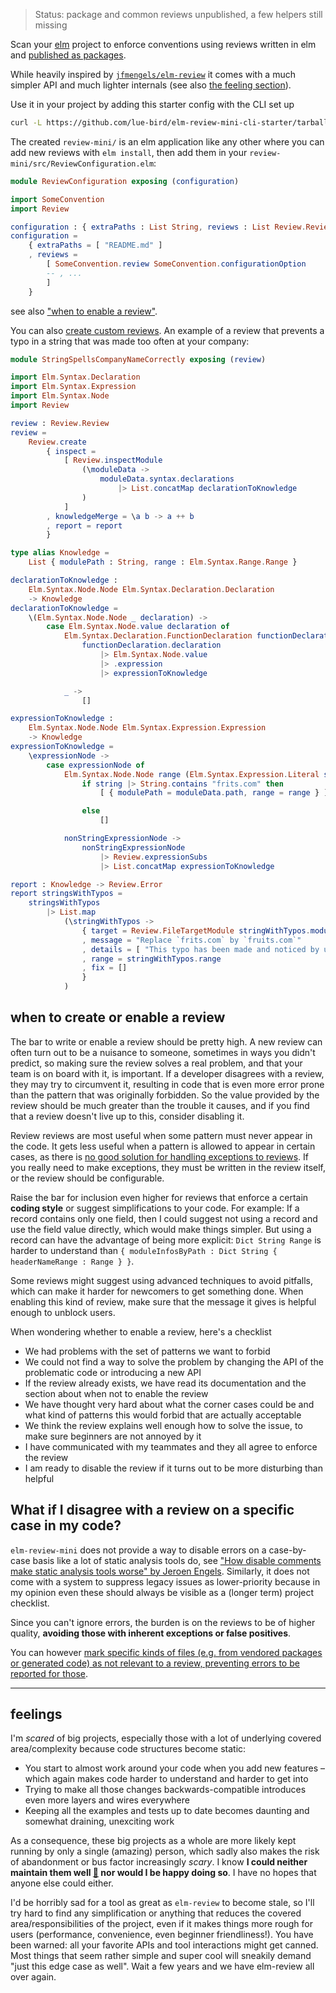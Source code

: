 > Status: package and common reviews unpublished, a few helpers still missing

Scan your [elm](https://elm-lang.org/) project to enforce conventions using reviews written in elm and [published as packages](https://dark.elm.dmy.fr/?q=elm-review-mini-).

While heavily inspired by [`jfmengels/elm-review`](https://dark.elm.dmy.fr/packages/jfmengels/elm-review/latest/) it comes with a much simpler API and much lighter internals (see also [the feeling section](#feelings)).

Use it in your project by adding this starter config with the CLI set up
```bash
curl -L https://github.com/lue-bird/elm-review-mini-cli-starter/tarball/master review-mini | tar xz
```
The created `review-mini/` is an elm application like any other where you can add new reviews with `elm install`, then add them in your `review-mini/src/ReviewConfiguration.elm`:

```elm
module ReviewConfiguration exposing (configuration)

import SomeConvention
import Review

configuration : { extraPaths : List String, reviews : List Review.Review }
configuration =
    { extraPaths = [ "README.md" ]
    , reviews =
        [ SomeConvention.review SomeConvention.configurationOption
        -- , ...
        ]
    }
```
see also ["when to enable a review"](#when-to-create-or-enable-a-review).

You can also [create custom reviews](https://dark.elm.dmy.fr/packages/lue-bird/elm-review-mini/1.0.0/Review#create). An example of a review that prevents a typo in a string that was made too often at your company:
```elm
module StringSpellsCompanyNameCorrectly exposing (review)
```
```elm
import Elm.Syntax.Declaration
import Elm.Syntax.Expression
import Elm.Syntax.Node
import Review

review : Review.Review
review =
    Review.create
        { inspect =
            [ Review.inspectModule
                (\moduleData ->
                    moduleData.syntax.declarations
                        |> List.concatMap declarationToKnowledge
                )
            ]
        , knowledgeMerge = \a b -> a ++ b
        , report = report
        }

type alias Knowledge =
    List { modulePath : String, range : Elm.Syntax.Range.Range }

declarationToKnowledge :
    Elm.Syntax.Node.Node Elm.Syntax.Declaration.Declaration
    -> Knowledge
declarationToKnowledge =
    \(Elm.Syntax.Node.Node _ declaration) ->
        case Elm.Syntax.Node.value declaration of
            Elm.Syntax.Declaration.FunctionDeclaration functionDeclaration ->
                functionDeclaration.declaration
                    |> Elm.Syntax.Node.value
                    |> .expression
                    |> expressionToKnowledge

            _ ->
                []

expressionToKnowledge :
    Elm.Syntax.Node.Node Elm.Syntax.Expression.Expression
    -> Knowledge
expressionToKnowledge =
    \expressionNode ->
        case expressionNode of
            Elm.Syntax.Node.Node range (Elm.Syntax.Expression.Literal string) ->
                if string |> String.contains "frits.com" then
                    [ { modulePath = moduleData.path, range = range } ]

                else
                    []

            nonStringExpressionNode ->
                nonStringExpressionNode
                    |> Review.expressionSubs
                    |> List.concatMap expressionToKnowledge

report : Knowledge -> Review.Error
report stringsWithTypos =
    stringsWithTypos
        |> List.map
            (\stringWithTypos ->
                { target = Review.FileTargetModule stringWithTypos.modulePath
                , message = "Replace `frits.com` by `fruits.com`"
                , details = [ "This typo has been made and noticed by users too many times. Our company is `fruits.com`, not `frits.com`." ]
                , range = stringWithTypos.range
                , fix = []
                }
            )
```

## when to create or enable a review

The bar to write or enable a review should be pretty high.
A new review can often turn out to be a nuisance to someone, sometimes in ways you didn't predict, so making sure the review solves a real problem, and that your team is on board with it, is important.
If a developer disagrees with a review, they may try to circumvent it, resulting in code that is even more error prone than the pattern that was originally forbidden.
So the value provided by the review should be much greater than the trouble it causes, and if you find that a review doesn't live up to this, consider disabling it.

Review reviews are most useful when some pattern must never appear in the code.
It gets less useful when a pattern is allowed to appear in certain cases, as there is [no good solution for handling exceptions to reviews](#what-if-i-disagree-with-a-review-on-a-specific-case-in-my-code).
If you really need to make exceptions, they must be written in the review itself, or the review should be configurable.

Raise the bar for inclusion even higher for reviews that enforce a certain **coding style** or suggest simplifications to your code.
For example: If a record contains only one field, then I could suggest not using a record
and use the field value directly, which would make things simpler. But using a
record can have the advantage of being more explicit: `Dict String Range` is
harder to understand than `{ moduleInfosByPath : Dict String { headerNameRange : Range } }`.

Some reviews might suggest using advanced techniques to avoid pitfalls, which can make it harder for newcomers to get something done.
When enabling this kind of review, make sure that the message it gives is helpful enough to unblock users.

When wondering whether to enable a review, here's a checklist

  - We had problems with the set of patterns we want to forbid
  - We could not find a way to solve the problem by changing the API of the problematic code or introducing a new API
  - If the review already exists, we have read its documentation and the section about when not to enable the review
  - We have thought very hard about what the corner cases could be and what kind of patterns this would forbid that are actually acceptable
  - We think the review explains well enough how to solve the issue, to make sure beginners are not annoyed by it
  - I have communicated with my teammates and they all agree to enforce the review
  - I am ready to disable the review if it turns out to be more disturbing than helpful

## What if I disagree with a review on a specific case in my code?

`elm-review-mini` does not provide a way to disable errors on a case-by-case basis like a lot of static analysis tools do, see ["How disable comments make static analysis tools worse" by Jeroen Engels](https://jfmengels.net/disable-comments/).
Similarly, it does not come with a system to suppress legacy issues as lower-priority because in my opinion even these should always be visible as a (longer term) project checklist.

Since you can't ignore errors, the burden is on the reviews to be of higher quality, **avoiding those with inherent exceptions or false positives**.

You can however [mark specific kinds of files (e.g. from vendored packages or generated code) as not relevant to a review, preventing errors to be reported for those](https://dark.elm.dmy.fr/packages/lue-bird/elm-review-mini/1.0.0/Review#ignoreErrorsForPathsWhere).


--------


## feelings

I'm _scared_ of big projects, especially those with a lot of underlying covered area/complexity
because code structures become static:
  - You start to almost work around your code when you add new features – which again makes code harder to understand and harder to get into
  - Trying to make all those changes backwards-compatible introduces even more layers and wires everywhere
  - Keeping all the examples and tests up to date becomes daunting and somewhat draining, unexciting work

As a consequence, these big projects as a whole are more likely kept running by only a single (amazing) person, which sadly also makes the risk of abandonment or bus factor increasingly _scary_.
I know **I could neither maintain them well [🎈](https://jfmengels.net/a-nice-round-ball/) nor would I be happy doing so**.
I have no hopes that anyone else could either.

I'd be horribly sad for a tool as great as `elm-review` to become stale,
so I'll try hard to find any simplification or anything that reduces the covered area/responsibilities of the project, even if it makes things more rough for users (performance, convenience, even beginner friendliness!).
You have been warned: all your favorite APIs and tool interactions might get canned.
Most things that seem rather simple and super cool will sneakily demand "just this edge case as well". Wait a few years and we have elm-review all over again.
